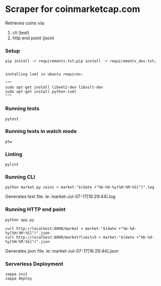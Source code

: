 Scraper for coinmarketcap.com
=============================
Retrieves coins via:
1. cli (text)
2. http end point (json)


### Setup

	pip install -r requirements.txt;pip install -r requirements_dev.txt;


	installing lxml in ubuntu requires:

	"""
	sudo apt-get install libxml2-dev libxslt-dev
	sudo apt-get install python-lxml
	"""

### Running tests

```
pytest
```

### Running tests in watch mode

```
ptw
```

### Linting

```
pylint
```


### Running CLI

```
python market.py coins > market-"$(date +"%b-%d-%y[%H:%M:%S]")".log
```

Generates text file. ie: market-Jul-07-17[16:29:44].log


### Running HTTP end point

```
python app.py

curl http://localhost:8000/market > market-"$(date +"%b-%d-%y[%H:%M:%S]")".json
curl http://localhost:8000/market?limit=5 > market-"$(date +"%b-%d-%y[%H:%M:%S]")".json
```

Generates json file. ie: market-Jul-07-17[16:29:44].json


### Serverless Deployment

```
zappa init
zappa deploy
```
